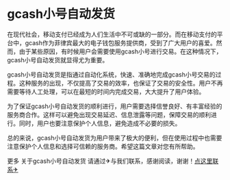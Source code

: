 # gcash小号自动发货

在现代社会，移动支付已经成为人们生活中不可或缺的一部分。而在移动支付的平台中，gcash作为菲律宾最大的电子钱包服务提供商，受到了广大用户的喜爱。然而，由于某些原因，有时候用户会需要使用gcash小号进行交易。在这种情况下，gcash小号自动发货就显得尤为重要。

gcash小号自动发货是指通过自动化系统，快速、准确地完成gcash小号交易的过程。这种服务的出现，不仅提高了交易的效率，也保证了交易的安全性。用户不再需要等待人工处理，可以在最短的时间内完成交易，大大提升了用户体验。

为了保证gcash小号自动发货的顺利进行，用户需要选择信誉良好、有丰富经验的服务商合作。这样可以避免出现交易延迟、信息泄露等问题，保障交易的顺利进行。同时，用户也要注意保护个人信息，避免造成不必要的损失。

总的来说，gcash小号自动发货为用户带来了极大的便利，但在使用过程中也需要注意保护个人信息和选择可信赖的服务商。希望这篇文章对您有所帮助。

更多 关于gcash小号自动发货 请通过✈与我们联系，感谢阅读，谢谢！[点这里联系✈](https://sms.k02.cc)